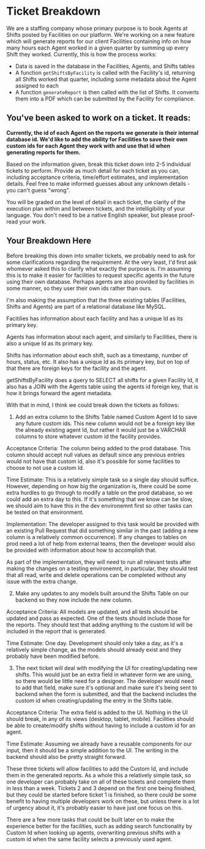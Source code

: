 # Ticket Breakdown
We are a staffing company whose primary purpose is to book Agents at Shifts posted by Facilities on our platform. We're working on a new feature which will generate reports for our client Facilities containing info on how many hours each Agent worked in a given quarter by summing up every Shift they worked. Currently, this is how the process works:

- Data is saved in the database in the Facilities, Agents, and Shifts tables
- A function `getShiftsByFacility` is called with the Facility's id, returning all Shifts worked that quarter, including some metadata about the Agent assigned to each
- A function `generateReport` is then called with the list of Shifts. It converts them into a PDF which can be submitted by the Facility for compliance.

## You've been asked to work on a ticket. It reads:

**Currently, the id of each Agent on the reports we generate is their internal database id. We'd like to add the ability for Facilities to save their own custom ids for each Agent they work with and use that id when generating reports for them.**


Based on the information given, break this ticket down into 2-5 individual tickets to perform. Provide as much detail for each ticket as you can, including acceptance criteria, time/effort estimates, and implementation details. Feel free to make informed guesses about any unknown details - you can't guess "wrong".


You will be graded on the level of detail in each ticket, the clarity of the execution plan within and between tickets, and the intelligibility of your language. You don't need to be a native English speaker, but please proof-read your work.

## Your Breakdown Here

Before breaking this down into smaller tickets, we probably need to ask for some clarifications regarding the requirement. At the very least, I'd first ask whomever asked this to clarify what exactly the purpose is. I'm assuming this is to make it easier for facilities to request specific agents in the future using their own database. Perhaps agents are also provided by facilities in some manner, so they user their own ids rather than ours.

I'm also making the assumption that the three existing tables (Facilities, Shifts and Agents) are part of a relational database like MySQL.

Facitilies has information about each facility and has a unique Id as its primary key.

Agents has information about each agent, and similarly to Facilities, there is also a unique Id as its primary key.

Shifts has information about each shift, such as a timestamp, number of hours, status, etc. It also has a unique Id as its primary key, but on top of that there are foreign keys for the facility and the agent.

getShiftsByFacility does a query to SELECT all shifts for a given Facility Id, it also has a JOIN with the Agents table using the agents id foreign key, that is how it brings forward the agent metadata.

With that in mind, I think we could break down the tickets as follows:

1) Add an extra column to the Shifts Table named Custom Agent Id to save any future custom ids. This new column would not be a foreign key like the already existing agent Id, but rather it would just be a VARCHAR columns to store whatever custom id the facility provides.

Acceptance Criteria: The column being added to the prod database. This column should accept null values as default since any previous entries would not have that custom id, also it's possible for some facilities to choose to not use a custom Id.

Time Estimate: This is a relatively simple task so a single day should suffice. However, depending on how big the organization is, there could be some extra hurdles to go through to modify a table on the prod database, so we could add an extra day to this. If it's something that we know can be slow, we should aim to have this in the dev environemnt first so other tasks can be tested on that environment.

Implementation: The developer assigned to this task would be provided with an existing Pull Request that did something similar in the past (adding a new column is a relatively common occurrence). If any changes to tables on prod need a lot of help from external teams, then the developer would also be provided with information about how to accomplish that.

As part of the implementation, they will need to run all relevant tests after making the changes on a testing environemnt, in particular, they should test that all read, write and delete operations can be completed without any issue with the extra change.

2) Make any updates to any models built around the Shifts Table on our backend so they now include the new column.

Acceptance Criteria: All models are updated, and all tests should be updated and pass as expected. One of the tests should include those for the reports. They should test that adding anything to the custom Id will be included in the report that is generated.

Time Estimate: One day. Development should only take a day, as it's a relatively simple change, as the models should already exist and they probably have been modified before.

3) The next ticket will deal with modifying the UI for creating/updating new shifts. This would just be an extra field in whatever form we are using, so there would be little need for a designer. The developer would need to add that field, make sure it's optional and make sure it's being sent to backend when the form is submitted, and that the backend includes the custom id when creating/updating the entry in the Shifts table.

Acceptance Criteria: The extra field is added to the UI. Nothing in the UI should break, in any of its views (desktop, tablet, mobile). Facilities should be able to create/modify shifts without having to include a custom id for an agent.

Time Estimate: Assuming we already have a reusable components for our input, then it should be a simple addition to the UI. The writing in the backend should also be pretty straight forward.



These three tickets will allow facilities to add the Custom Id, and include them in the generated reports. As a whole this a relatively simple task, so one developer can probably take on all of these tickets and complete them in less than a week. Tickets 2 and 3 depend on the first one being finished, but they could be started before ticket 1 is finished, so there could be some benefit to having multiple developers work on these, but unless there is a lot of urgency about it, it's probably easier to have just one focus on this.

There are a few more tasks that could be built later on to make the experience better for the facilities, such as adding search functionality by Custom Id when looking up agents, overwriting previous shifts with a custom id when the same facility selects a previously used agent.

